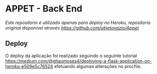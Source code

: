 # APPET - Back End

*Este repositorio é utilizado apenas para deploy no Heroku, repositorio original disponivel através https://github.com/objetovazio/Appet*

## Deploy
O deploy da aplicação foi realizado seguindo o seguinte tutorial https://medium.com/@gitaumoses4/deploying-a-flask-application-on-heroku-e509e5c76524 efetuando algumas alterações no procfile.
